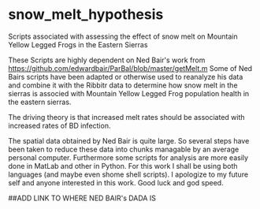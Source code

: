 # snow_melt_hypothesis
Scripts associated with assessing the effect of snow melt on Mountain Yellow Legged Frogs in the Eastern Sierras 

These Scripts are highly dependent on Ned Bair's work from https://github.com/edwardbair/ParBal/blob/master/getMelt.m 
Some of Ned Bairs scripts have been adapted or otherwise used to reanalyze his data and combine it with the Ribbitr data to determine how snow melt in the sierras is associed with Mountain Yellow Legged Frog
population health in the eastern sierras.

The driving theory is that increased melt rates should be associated with increased rates of BD infection.   

The spatial data obtained by Ned Bair is quite large.  So several steps have been taken to reduce these data into chunks managable by an average personal computer.   Furthermore some scripts for analysis are
more easily done in MatLab and other in Python.  For this work I shall be using both languages (and maybe even shome shell scripts).   I apologize to my future self and anyone interested in this work.  Good luck 
and god speed.

##ADD LINK TO WHERE NED BAIR's DADA IS
